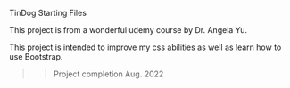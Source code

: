 TinDog Starting Files

This project is from a wonderful udemy course by Dr. Angela Yu.

This project is intended to improve my css abilities as well as learn how to use Bootstrap.
>> Project completion Aug. 2022 
